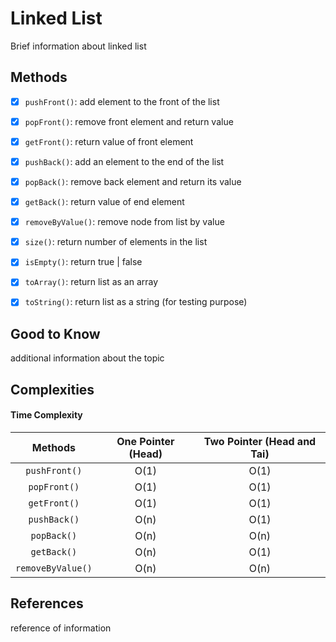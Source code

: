 # Linked List


Brief information about linked list 



## Methods

- [x] `pushFront()`: add element to the front of the list
- [x] `popFront()`: remove front element and return value
- [x] `getFront()`: return value of front element
- [x] `pushBack()`: add an element to the end of the list
- [x] `popBack()`: remove back element and return its value
- [x] `getBack()`: return value of end element
- [x] `removeByValue()`: remove node from list by value
- [x] `size()`: return number of elements in the list
- [x] `isEmpty()`: return true | false
- [x] `toArray()`: return list as an array
- [x] `toString()`: return list as a string (for testing purpose)

 
 
## Good to Know

additional information about the topic


## Complexities
#### Time Complexity

| Methods           | One Pointer (Head) | Two Pointer (Head and Tai) | 
| :---------------: | :------------:     | :-------------------------: |       
| `pushFront()`     |      O(1)          | O(1)                        |     
| `popFront()`      |      O(1)          | O(1)                        |     
| `getFront()`      |      O(1)          | O(1)                        |     
| `pushBack()`      |      O(n)          | O(1)                        |     
| `popBack()`       |      O(n)          | O(n)                        |     
| `getBack()`       |      O(n)          | O(1)                        |     
| `removeByValue()` |      O(n)          | O(n)                        |     
 

## References

reference of information